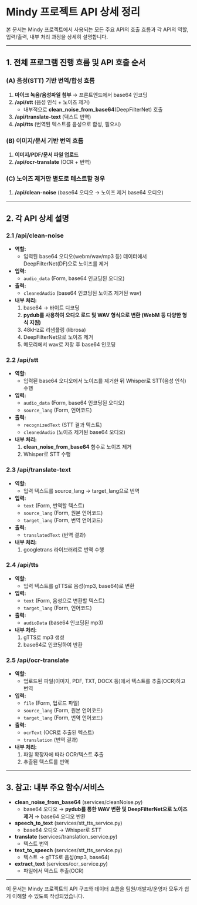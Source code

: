 # Mindy 프로젝트 API 상세 정리

본 문서는 Mindy 프로젝트에서 사용되는 모든 주요 API의 호출 흐름과 각 API의 역할, 입력/출력, 내부 처리 과정을 상세히 설명합니다.

---

## 1. 전체 프로그램 진행 흐름 및 API 호출 순서

### (A) 음성(STT) 기반 번역/합성 흐름
1. **마이크 녹음/음성파일 첨부** → 프론트엔드에서 base64 인코딩
2. **/api/stt** (음성 인식 + 노이즈 제거)
    - 내부적으로 **clean_noise_from_base64**(DeepFilterNet) 호출
3. **/api/translate-text** (텍스트 번역)
4. **/api/tts** (번역된 텍스트를 음성으로 합성, 필요시)

### (B) 이미지/문서 기반 번역 흐름
1. **이미지/PDF/문서 파일 업로드**
2. **/api/ocr-translate** (OCR + 번역)

### (C) 노이즈 제거만 별도로 테스트할 경우
1. **/api/clean-noise** (base64 오디오 → 노이즈 제거 base64 오디오)

---

## 2. 각 API 상세 설명

### 2.1 /api/clean-noise
- **역할:**
  - 입력된 base64 오디오(webm/wav/mp3 등) 데이터에서 DeepFilterNet(DF)으로 노이즈를 제거
- **입력:**
  - `audio_data` (Form, base64 인코딩된 오디오)
- **출력:**
  - `cleanedAudio` (base64 인코딩된 노이즈 제거된 wav)
- **내부 처리:**
  1. base64 → 바이트 디코딩
  2. **pydub를 사용하여 오디오 로드 및 WAV 형식으로 변환 (WebM 등 다양한 형식 지원)**
  3. 48kHz로 리샘플링 (librosa)
  4. DeepFilterNet으로 노이즈 제거
  5. 메모리에서 wav로 저장 후 base64 인코딩

### 2.2 /api/stt
- **역할:**
  - 입력된 base64 오디오에서 노이즈를 제거한 뒤 Whisper로 STT(음성 인식) 수행
- **입력:**
  - `audio_data` (Form, base64 인코딩된 오디오)
  - `source_lang` (Form, 언어코드)
- **출력:**
  - `recognizedText` (STT 결과 텍스트)
  - `cleanedAudio` (노이즈 제거된 base64 오디오)
- **내부 처리:**
  1. **clean_noise_from_base64** 함수로 노이즈 제거
  2. Whisper로 STT 수행

### 2.3 /api/translate-text
- **역할:**
  - 입력 텍스트를 source_lang → target_lang으로 번역
- **입력:**
  - `text` (Form, 번역할 텍스트)
  - `source_lang` (Form, 원본 언어코드)
  - `target_lang` (Form, 번역 언어코드)
- **출력:**
  - `translatedText` (번역 결과)
- **내부 처리:**
  1. googletrans 라이브러리로 번역 수행

### 2.4 /api/tts
- **역할:**
  - 입력 텍스트를 gTTS로 음성(mp3, base64)로 변환
- **입력:**
  - `text` (Form, 음성으로 변환할 텍스트)
  - `target_lang` (Form, 언어코드)
- **출력:**
  - `audioData` (base64 인코딩된 mp3)
- **내부 처리:**
  1. gTTS로 mp3 생성
  2. base64로 인코딩하여 반환

### 2.5 /api/ocr-translate
- **역할:**
  - 업로드된 파일(이미지, PDF, TXT, DOCX 등)에서 텍스트를 추출(OCR)하고 번역
- **입력:**
  - `file` (Form, 업로드 파일)
  - `source_lang` (Form, 원본 언어코드)
  - `target_lang` (Form, 번역 언어코드)
- **출력:**
  - `ocrText` (OCR로 추출된 텍스트)
  - `translation` (번역 결과)
- **내부 처리:**
  1. 파일 확장자에 따라 OCR/텍스트 추출
  2. 추출된 텍스트를 번역

---

## 3. 참고: 내부 주요 함수/서비스

- **clean_noise_from_base64** (services/cleanNoise.py)
  - base64 오디오 → **pydub를 통한 WAV 변환 및 DeepFilterNet으로 노이즈 제거** → base64 오디오 반환
- **speech_to_text** (services/stt_tts_service.py)
  - base64 오디오 → Whisper로 STT
- **translate** (services/translation_service.py)
  - 텍스트 번역
- **text_to_speech** (services/stt_tts_service.py)
  - 텍스트 → gTTS로 음성(mp3, base64)
- **extract_text** (services/ocr_service.py)
  - 파일에서 텍스트 추출(OCR)

---

이 문서는 Mindy 프로젝트의 API 구조와 데이터 흐름을 팀원/개발자/운영자 모두가 쉽게 이해할 수 있도록 작성되었습니다. 